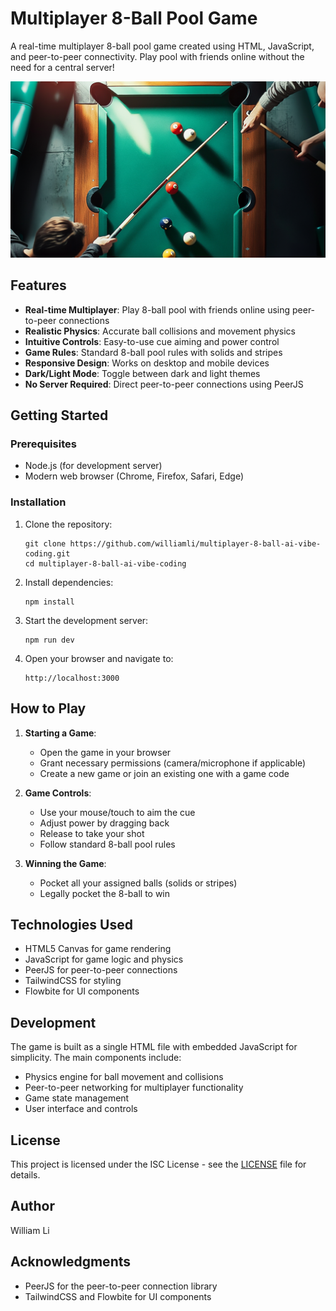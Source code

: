 # Multiplayer 8-Ball Pool Game

A real-time multiplayer 8-ball pool game created using HTML, JavaScript, and peer-to-peer connectivity. Play pool with friends online without the need for a central server!

![Multiplayer 8-Ball Pool](og.png)

## Features

- **Real-time Multiplayer**: Play 8-ball pool with friends online using peer-to-peer connections
- **Realistic Physics**: Accurate ball collisions and movement physics
- **Intuitive Controls**: Easy-to-use cue aiming and power control
- **Game Rules**: Standard 8-ball pool rules with solids and stripes
- **Responsive Design**: Works on desktop and mobile devices
- **Dark/Light Mode**: Toggle between dark and light themes
- **No Server Required**: Direct peer-to-peer connections using PeerJS

## Getting Started

### Prerequisites

- Node.js (for development server)
- Modern web browser (Chrome, Firefox, Safari, Edge)

### Installation

1. Clone the repository:

   ```
   git clone https://github.com/williamli/multiplayer-8-ball-ai-vibe-coding.git
   cd multiplayer-8-ball-ai-vibe-coding
   ```

2. Install dependencies:

   ```
   npm install
   ```

3. Start the development server:

   ```
   npm run dev
   ```

4. Open your browser and navigate to:
   ```
   http://localhost:3000
   ```

## How to Play

1. **Starting a Game**:

   - Open the game in your browser
   - Grant necessary permissions (camera/microphone if applicable)
   - Create a new game or join an existing one with a game code

2. **Game Controls**:

   - Use your mouse/touch to aim the cue
   - Adjust power by dragging back
   - Release to take your shot
   - Follow standard 8-ball pool rules

3. **Winning the Game**:
   - Pocket all your assigned balls (solids or stripes)
   - Legally pocket the 8-ball to win

## Technologies Used

- HTML5 Canvas for game rendering
- JavaScript for game logic and physics
- PeerJS for peer-to-peer connections
- TailwindCSS for styling
- Flowbite for UI components

## Development

The game is built as a single HTML file with embedded JavaScript for simplicity. The main components include:

- Physics engine for ball movement and collisions
- Peer-to-peer networking for multiplayer functionality
- Game state management
- User interface and controls

## License

This project is licensed under the ISC License - see the [LICENSE](LICENSE) file for details.

## Author

William Li

## Acknowledgments

- PeerJS for the peer-to-peer connection library
- TailwindCSS and Flowbite for UI components
